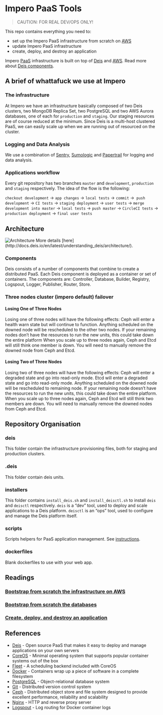 # Impero PaaS Tools

> CAUTION: FOR REAL DEV/OPS ONLY!

This repo contains everything you need to:
- set up the Impero PaaS infrastructure from scratch on [AWS](https://aws.amazon.com/)
- update Impero PaaS infrastructure
- create, deploy, and destroy an application

Impero [PaaS](https://en.wikipedia.org/wiki/Platform_as_a_service) infrastructure is built on top of [Deis](http://deis.io/) and [AWS](https://aws.amazon.com/). Read more about [Deis components](http://docs.deis.io/en/latest/understanding_deis/components/).

## A brief of whattafuck we use at Impero

### The infrastructure
At Impero we have an infrastructure basically composed of two Deis clusters, two MongoDB Replica Set, two PostgreSQL and two AWS Aurora databases, one of each for `production` and `staging`. Our staging resources are of course reduced at the minimum.
Since Deis is a multi-host clustered PaaS, we can easily scale up when we are running out of resourced on the cluster.

### Logging and Data Analysis
We use a combination of [Sentry](https://getsentry.com/welcome/), [Sumologic](https://www.sumologic.com/) and [Papertrail](https://papertrailapp.com) for logging and data analysis.

### Applications workflow
Every git repository has two branches `master` and `development`, `production` and `staging` respectively.
The idea of the flow is the following:

`checkout development` -> `app changes` -> `local tests` -> `commit` ->` push development` -> `CI tests` -> `staging deployment` -> `user tests` -> `merge development into master` -> `local tests` -> `push master` -> `CircleCI tests` -> `production deployment` -> `final user tests`

## Architecture
<img src="http://docs.deis.io/en/latest/_images/DeisSystemDiagram.png" alt="Architecture" />
More details [here](http://docs.deis.io/en/latest/understanding_deis/architecture/).

### Components
Deis consists of a number of components that combine to create a distributed PaaS. Each Deis component is deployed as a container or set of containers. The components are: Controller, Database, Builder, Registry, Logspout, Logger, Publisher, Router, Store.

### Three nodes cluster (impero default) failover

#### Losing One of Three Nodes
Losing one of three nodes will have the following effects:
Ceph will enter a health warn state but will continue to function.
Anything scheduled on the downed node will be rescheduled to the other two nodes. If your remaining nodes don’t have the resources to run the new units, this could take down the entire platform
When you scale up to three nodes again, Ceph and Etcd will still think one member is down. You will need to manually remove the downed node from Ceph and Etcd.

#### Losing Two of Three Nodes
Losing two of three nodes will have the following effects:
Ceph will enter a degraded state and go into read-only mode.
Etcd will enter a degraded state and go into read-only mode.
Anything scheduled on the downed node will be rescheduled to remaining node. If your remaining node doesn’t have the resources to run the new units, this could take down the entire platform.
When you scale up to three nodes again, Ceph and Etcd will still think two members are down. You will need to manually remove the downed nodes from Ceph and Etcd.

## Repository Organisation

### deis
This folder contain the infrastructure provisioning files, both for staging and production clusters.

### .deis
This folder contain deis units.

### installers
This folder contains `install_deis.sh` and `install_deisctl.sh` to install `deis` and `deisctl` respectively. `deis` is a “dev” tool, used to deploy and scale applications to a Deis platform. `deisctl` is an “ops” tool, used to configure and manage the Deis platform itself.

### scripts
Scripts helpers for PaaS application management. See [instructions](scripts/README.md).

### dockerfiles
Blank dockerfiles to use with your web app.

## Readings

### [Bootstrap from scratch the infrastructure on AWS](bootstrap_infrastructure.md)
### [Bootstrap from scratch the databases](databases.md)
### [Create, deploy, and destroy an application](manage_application.md)

## References
- [Deis](http://deis.io/) - Open source PaaS that makes it easy to deploy and manage applications on your own servers
- [CoreOS](https://coreos.com/) - Minimal operating system that supports popular container systems out of the box
- [Fleet](https://github.com/coreos/fleet) - A scheduling backend included with CoreOS
- [Docker](https://www.docker.com/) - Containers wrap up a piece of software in a complete filesystem
- [PostgreSQL](http://www.postgresql.org/) - Object-relational database system
- [Git](https://git-scm.com/) - Distributed version control system
- [Ceph](http://ceph.com/) - Distributed object store and file system designed to provide excellent performance, reliability and scalability
- [Nginx](http://nginx.org/) - HTTP and reverse proxy server
- [Logspout](https://github.com/gliderlabs/logspout) - Log routing for Docker container logs
